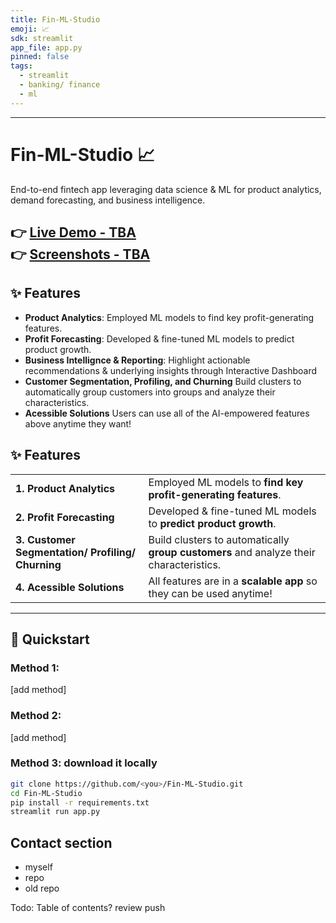 ```yaml
---
title: Fin-ML-Studio
emoji: 📈
sdk: streamlit
app_file: app.py
pinned: false
tags:
  - streamlit
  - banking/ finance
  - ml
---
```


<hr>

# Fin-ML-Studio 📈

End-to-end fintech app leveraging data science & ML for product analytics, demand forecasting, and business intelligence.

👉 [Live Demo - TBA](#)  
👉 [Screenshots - TBA ](#)  
---

## ✨ Features
- **Product Analytics**: Employed ML models to find key profit-generating features. 
- **Profit Forecasting**: Developed & fine-tuned ML models to predict product growth.
- **Business Intellignce & Reporting**: Highlight actionable recommendations & underlying insights through Interactive Dashboard
- **Customer Segmentation, Profiling, and Churning** Build clusters to automatically group customers into groups and analyze their characteristics.
- **Acessible Solutions** Users can use all of the AI-empowered features above anytime they want!

## ✨ Features 

| | |
|---|---|
| **1. Product Analytics**                              | Employed ML models to **find key profit-generating features**. |
| **2. Profit Forecasting**                             | Developed & fine-tuned ML models to **predict product growth**. |
| **3. Customer Segmentation/ Profiling/ Churning**     | Build clusters to automatically **group customers** and analyze their characteristics. |
| **4. Acessible Solutions**                            | All features are in a **scalable app** so they can be used anytime! |


---

## 🚀 Quickstart

### Method 1:
[add method]
### Method 2:
[add method]
### Method 3: download it locally
```bash
git clone https://github.com/<you>/Fin-ML-Studio.git
cd Fin-ML-Studio
pip install -r requirements.txt
streamlit run app.py
```

## Contact section
- myself
- repo
- old repo

Todo:
Table of contents?
review
push
